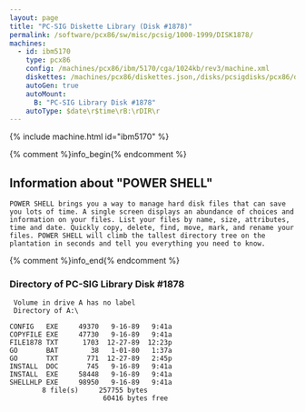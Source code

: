 ```yaml
---
layout: page
title: "PC-SIG Diskette Library (Disk #1878)"
permalink: /software/pcx86/sw/misc/pcsig/1000-1999/DISK1878/
machines:
  - id: ibm5170
    type: pcx86
    config: /machines/pcx86/ibm/5170/cga/1024kb/rev3/machine.xml
    diskettes: /machines/pcx86/diskettes.json,/disks/pcsigdisks/pcx86/diskettes.json
    autoGen: true
    autoMount:
      B: "PC-SIG Library Disk #1878"
    autoType: $date\r$time\rB:\rDIR\r
---
```


{% include machine.html id="ibm5170" %}

{% comment %}info_begin{% endcomment %}

## Information about "POWER SHELL"

    POWER SHELL brings you a way to manage hard disk files that can save
    you lots of time. A single screen displays an abundance of choices and
    information on your files. List your files by name, size, attributes,
    time and date. Quickly copy, delete, find, move, mark, and rename your
    files. POWER SHELL will climb the tallest directory tree on the
    plantation in seconds and tell you everything you need to know.
{% comment %}info_end{% endcomment %}


### Directory of PC-SIG Library Disk #1878

     Volume in drive A has no label
     Directory of A:\

    CONFIG   EXE     49370   9-16-89   9:41a
    COPYFILE EXE     47730   9-16-89   9:41a
    FILE1878 TXT      1703  12-27-89  12:23p
    GO       BAT        38   1-01-80   1:37a
    GO       TXT       771  12-27-89   2:45p
    INSTALL  DOC       745   9-16-89   9:41a
    INSTALL  EXE     58448   9-16-89   9:41a
    SHELLHLP EXE     98950   9-16-89   9:41a
            8 file(s)     257755 bytes
                           60416 bytes free
